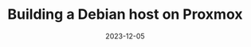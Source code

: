 ---
title: Building a Debian host on Proxmox
date: 2023-12-05
categories: [Homelab, Proxmox, Debian Host]
tags: [Homelab, Proxmox, Host, Debian]     # TAG names should always be lowercase
image:
   path: ../assets/img/posts/headers/proxmox.jpg
---